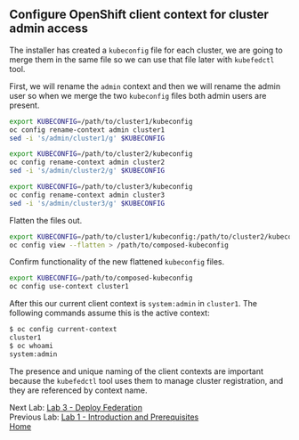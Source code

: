 <a id="markdown-configure-client-context-for-cluster-admin-access" name="configure-client-context-for-cluster-admin-access"></a>
## Configure OpenShift client context for cluster admin access

The installer has created a `kubeconfig` file for each cluster, we are going to merge them in the same file so we can use that file later with `kubefedctl` tool.

First, we will rename the `admin` context and then we will rename the admin user so when we merge the two `kubeconfig` files both admin users are present.

~~~sh
export KUBECONFIG=/path/to/cluster1/kubeconfig
oc config rename-context admin cluster1
sed -i 's/admin/cluster1/g' $KUBECONFIG

export KUBECONFIG=/path/to/cluster2/kubeconfig
oc config rename-context admin cluster2
sed -i 's/admin/cluster2/g' $KUBECONFIG

export KUBECONFIG=/path/to/cluster3/kubeconfig
oc config rename-context admin cluster3
sed -i 's/admin/cluster3/g' $KUBECONFIG
~~~

Flatten the files out.

~~~sh
export KUBECONFIG=/path/to/cluster1/kubeconfig:/path/to/cluster2/kubeconfig:/path/to/cluster3/kubeconfig
oc config view --flatten > /path/to/composed-kubeconfig
~~~

Confirm functionality of the new flattened `kubeconfig` files.

~~~sh
export KUBECONFIG=/path/to/composed-kubeconfig
oc config use-context cluster1
~~~

After this our current client context is `system:admin` in `cluster1`. The
following commands assume this is the active context:

~~~sh
$ oc config current-context
cluster1
$ oc whoami
system:admin
~~~

The presence and unique naming of the client contexts are important because the `kubefedctl` tool uses them to manage cluster registration, and they are referenced by context name.

Next Lab: [Lab 3 - Deploy Federation](./3.md)<br>
Previous Lab: [Lab 1 - Introduction and Prerequisites](./1.md)<br>
[Home](../README.md)
